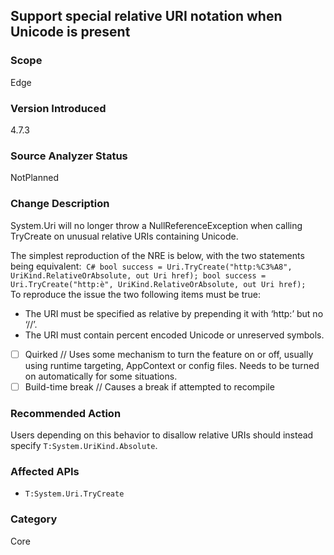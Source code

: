 ## Support special relative URI notation when Unicode is present

### Scope
Edge

### Version Introduced
4.7.3

### Source Analyzer Status
NotPlanned

### Change Description

System.Uri will no longer throw a NullReferenceException when calling TryCreate on unusual relative URIs containing Unicode.

The simplest reproduction of the NRE is below, with the two statements being equivalent:
 ```C#
bool success = Uri.TryCreate("http:%C3%A8", UriKind.RelativeOrAbsolute, out Uri href);
bool success = Uri.TryCreate("http:è", UriKind.RelativeOrAbsolute, out Uri href);
 ```
To reproduce the issue the two following items must be true:
- The URI must be specified as relative by prepending it with ‘http:’ but no ‘//’.
- The URI must contain percent encoded Unicode or unreserved symbols.

- [ ] Quirked // Uses some mechanism to turn the feature on or off, usually using runtime targeting, AppContext or config files. Needs to be turned on automatically for some situations.
- [ ] Build-time break // Causes a break if attempted to recompile

### Recommended Action
Users depending on this behavior to disallow relative URIs should instead specify `T:System.UriKind.Absolute`.

### Affected APIs
* `T:System.Uri.TryCreate`

### Category
Core

<!--
    ### Original Bug
    https://devdiv.visualstudio.com/DevDiv/_workitems/edit/287019
-->